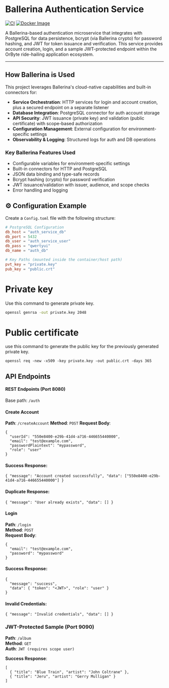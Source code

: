 # Ballerina Authentication Service

[![CI](https://github.com/Team-OrByte/payment-service/actions/workflows/automation.yaml/badge.svg)](https://github.com/Team-OrByte/auth-service/actions/workflows/automation.yaml)
[![Docker Image](https://img.shields.io/badge/docker-thetharz%2Forbyte__auth__service-blue)]([https://hub.docker.com/r/thetharz/orbyte_payment_servic](https://hub.docker.com/r/thetharz/orbyte_auth_service)e)

A Ballerina-based authentication microservice that integrates with PostgreSQL for data persistence, bcrypt (via Ballerina crypto) for password hashing, and JWT for token issuance and verification. This service provides account creation, login, and a sample JWT-protected endpoint within the OrByte ride-hailing application ecosystem.

---

## How Ballerina is Used

This project leverages Ballerina's cloud-native capabilities and built-in connectors for:

- **Service Orchestration**: HTTP services for login and account creation, plus a secured endpoint on a separate listener<br>
- **Database Integration**: PostgreSQL connector for auth account storage<br>
- **API Security**: JWT issuance (private key) and validation (public certificate) with scope-based authorization<br>
- **Configuration Management**: External configuration for environment-specific settings
- **Observability & Logging**: Structured logs for auth and DB operations

### Key Ballerina Features Used

- Configurable variables for environment-specific settings
- Built-in connectors for HTTP and PostgreSQL
- JSON data binding and type-safe records
- Bcrypt hashing (crypto) for password verification
- JWT issuance/validation with issuer, audience, and scope checks
- Error handling and logging

## ⚙ Configuration Example

Create a `Config.toml` file with the following structure:

```toml
# PostgreSQL Configuration
db_host = "auth_service_db"
db_port = 5432
db_user = "auth_service_user"
db_pass = "qwertyui"
db_name = "auth_db"

# Key Paths (mounted inside the container/host path)
pvt_key = "private.key"
pub_key = "public.crt"
```

# Private key
Use this command to generate private key.
```bash
openssl genrsa -out private.key 2048
````
# Public certificate
use this command to generate the public key for the previously generated private key.
```
openssl req -new -x509 -key private.key -out public.crt -days 365
```

##  API Endpoints
#### REST Endpoints (Port 8080)
Base path: ```/auth```

#### Create Account

**Path**: `/createAccount`
**Method**: `POST`
**Request Body**:
```
{
  "userId": "550e8400-e29b-41d4-a716-446655440000",
  "email": "test@example.com",
  "passwordPlaintext": "mypassword",
  "role": "user"
}

```
#### Success Response:
```
{ "message": "Account created successfully", "data": ["550e8400-e29b-41d4-a716-446655440000"] }
```
#### Duplicate Response:
```
{ "message": "User already exists", "data": [] }
```
#### Login

**Path**: `/login`<br>
**Method**: `POST`<br>
**Request Body**:
```
{
  "email": "test@example.com",
  "password": "mypassword"
}
```
#### Success Response:
```
{
  "message": "success",
  "data": { "token": "<JWT>", "role": "user" }
}
```

#### Invalid Credentials:
```
{ "message": "Invalid credentials", "data": [] }
```
### JWT-Protected Sample (Port 9090)

**Path**: `/album`<br>
**Method**: `GET`<br>
**Auth**: `JWT (requires scope user)`

**Success Response**:
```
[
  { "title": "Blue Train", "artist": "John Coltrane" },
  { "title": "Jeru", "artist": "Gerry Mulligan" }
]
```
